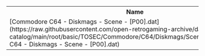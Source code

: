 <table>
<tr><th>Name</th><th>Size</th></tr>
<tr><td>
[Commodore C64 - Diskmags - Scene - [P00].dat](https://raw.githubusercontent.com/open-retrogaming-archive/dat-catalog/main/root/basic/TOSEC/Commodore/C64/Diskmags/Scene/[P00]/Commodore C64 - Diskmags - Scene - [P00].dat)
</td><td>20739</td></tr>
</table>
